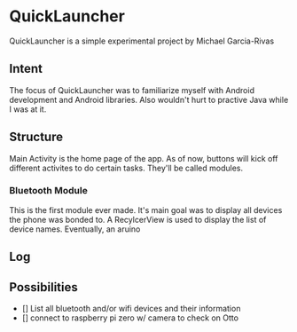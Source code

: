 # QuickLauncher
QuickLauncher is a simple experimental project by Michael Garcia-Rivas

## Intent
The focus of QuickLauncher was to familiarize myself with Android development and Android libraries.
Also wouldn't hurt to practive Java while I was at it.

## Structure
Main Activity is the home page of the app. As of now, buttons will kick off different activites to do certain tasks. They'll be called modules.

### Bluetooth Module
This is the first module ever made. It's main goal was to display all devices the phone was bonded to. A RecylcerView is used to display the list of device names.
Eventually, an aruino

## Log

## Possibilities
- [] List all bluetooth and/or wifi devices and their information
- [] connect to raspberry pi zero w/ camera to check on Otto
